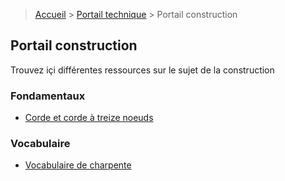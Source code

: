 > [Accueil](../../) > [Portail technique](../) > Portail construction

## Portail construction

Trouvez içi différentes ressources sur le sujet de la construction

### Fondamentaux

- [Corde et corde à treize noeuds](./corde-treize-noeuds)

### Vocabulaire

- [Vocabulaire de charpente](./voc-charpente)